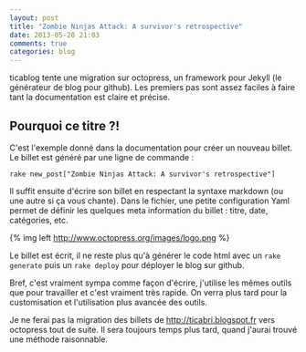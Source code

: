 ```yaml
---
layout: post
title: "Zombie Ninjas Attack: A survivor's retrospective"
date: 2013-05-28 21:03
comments: true
categories: blog
---
```


ticablog tente une migration sur octopress, un framework pour Jekyll (le générateur de blog pour github). Les premiers pas sont assez faciles à faire tant la documentation est claire et précise.

Pourquoi ce titre ?!
--------------------

C'est l'exemple donné dans la documentation pour créer un nouveau billet. Le billet est généré par une ligne de commande :

```
rake new_post["Zombie Ninjas Attack: A survivor's retrospective"]
```

Il suffit ensuite d'écrire son billet en respectant la syntaxe markdown (ou une autre si ça vous chante). Dans le fichier, une petite configuration Yaml permet de définir les quelques meta information du billet : titre, date, catégories, etc.

{% img left http://www.octopress.org/images/logo.png %}

Le billet est écrit, il ne reste plus qu'à générer le code html avec un `rake generate` puis un `rake deploy` pour déployer le blog sur github.

Bref, c'est vraiment sympa comme façon d'écrire, j'utilise les mêmes outils que pour travailler et c'est vraiment très rapide. On verra plus tard pour la customisation et l'utilisation plus avancée des outils.

Je ne ferai pas la migration des billets de http://ticabri.blogspot.fr vers octopress tout de suite. Il sera toujours temps plus tard, quand j'aurai trouvé une méthode raisonnable.